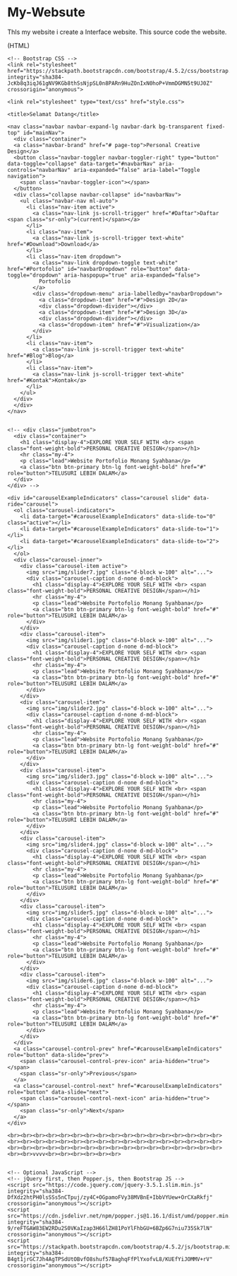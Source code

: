 # My-Websute
ThIs my website i create a Interface website.
This source code the website.

(HTML)

<!doctype html>
<html lang="en">
  <head>
    <!-- Required meta tags -->
    <meta charset="utf-8">
    <meta name="viewport" content="width=device-width, initial-scale=1, shrink-to-fit=no">

    <!-- Bootstrap CSS -->
    <link rel="stylesheet" href="https://stackpath.bootstrapcdn.com/bootstrap/4.5.2/css/bootstrap.min.css" integrity="sha384-JcKb8q3iqJ61gNV9KGb8thSsNjpSL0n8PARn9HuZOnIxN0hoP+VmmDGMN5t9UJ0Z" crossorigin="anonymous">

    <link rel="stylesheet" type="text/css" href="style.css">

    <title>Selamat Datang</title>
  </head>
  <body id="page-top">
    
    <nav class="navbar navbar-expand-lg navbar-dark bg-transparent fixed-top" id="mainNav">
      <div class="container">
	  <a class="navbar-brand" href="# page-top">Personal Creative Design</a>
	  <button class="navbar-toggler navbar-toggler-right" type="button" data-toggle="collapse" data-target="#navbarNav" aria-controls="navbarNav" aria-expanded="false" aria-label="Toggle navigation">
	    <span class="navbar-toggler-icon"></span>
	  </button>
	  <div class="collapse navbar-collapse" id="navbarNav">
	    <ul class="navbar-nav ml-auto">
	      <li class="nav-item active">
	        <a class="nav-link js-scroll-trigger" href="#Daftar">Daftar <span class="sr-only">(current)</span></a>
	      </li>
	      <li class="nav-item">
	        <a class="nav-link js-scroll-trigger text-white" href="#Download">Download</a>
	      </li>
	      <li class="nav-item dropdown">
	        <a class="nav-link dropdown-toggle text-white" href="#Portofolio" id="navbarDropdown" role="button" data-toggle="dropdown" aria-haspopup="true" aria-expanded="false">
	          Portofolio
	        </a>
	        <div class="dropdown-menu" aria-labelledby="navbarDropdown">
	          <a class="dropdown-item" href="#">Design 2D</a>
	          <div class="dropdown-divider"></div>
	          <a class="dropdown-item" href="#">Design 3D</a>
	          <div class="dropdown-divider"></div>
	          <a class="dropdown-item" href="#">Visualization</a>
	        </div>
	      </li>
	      <li class="nav-item">
	        <a class="nav-link js-scroll-trigger text-white" href="#Blog">Blog</a>
	      </li>
	      <li class="nav-item">
	        <a class="nav-link js-scroll-trigger text-white" href="#Kontak">Kontak</a>
	      </li>
	    </ul>
	  </div>
	  </div>
	</nav>


	<!-- <div class="jumbotron">
	  <div class="container">
	  	<h1 class="display-4">EXPLORE YOUR SELF WITH <br> <span class="font-weight-bold">PERSONAL CREATIVE DESIGN</span></h1>
		<hr class="my-4">
		<p class="lead">Website Portofolio Monang Syahbana</p>
		<a class="btn btn-primary btn-lg font-weight-bold" href="#" role="button">TELUSURI LEBIH DALAM</a>
	  </div>
	</div> -->

	<div id="carouselExampleIndicators" class="carousel slide" data-ride="carousel">
	  <ol class="carousel-indicators">
	    <li data-target="#carouselExampleIndicators" data-slide-to="0" class="active"></li>
	    <li data-target="#carouselExampleIndicators" data-slide-to="1"></li>
	    <li data-target="#carouselExampleIndicators" data-slide-to="2"></li>
	  </ol>
	  <div class="carousel-inner">
	    <div class="carousel-item active">
	      <img src="img/slider7.jpg" class="d-block w-100" alt="...">
	      <div class="carousel-caption d-none d-md-block">
            <h1 class="display-4">EXPLORE YOUR SELF WITH <br> <span class="font-weight-bold">PERSONAL CREATIVE DESIGN</span></h1>
			<hr class="my-4">
			<p class="lead">Website Portofolio Monang Syahbana</p>
			<a class="btn btn-primary btn-lg font-weight-bold" href="#" role="button">TELUSURI LEBIH DALAM</a>
          </div>
	    </div>
	    <div class="carousel-item">
	      <img src="img/slider1.jpg" class="d-block w-100" alt="...">
	      <div class="carousel-caption d-none d-md-block">
            <h1 class="display-4">EXPLORE YOUR SELF WITH <br> <span class="font-weight-bold">PERSONAL CREATIVE DESIGN</span></h1>
			<hr class="my-4">
			<p class="lead">Website Portofolio Monang Syahbana</p>
			<a class="btn btn-primary btn-lg font-weight-bold" href="#" role="button">TELUSURI LEBIH DALAM</a>
          </div>
	    </div>
	    <div class="carousel-item">
	      <img src="img/slider2.jpg" class="d-block w-100" alt="...">
	      <div class="carousel-caption d-none d-md-block">
            <h1 class="display-4">EXPLORE YOUR SELF WITH <br> <span class="font-weight-bold">PERSONAL CREATIVE DESIGN</span></h1>
			<hr class="my-4">
			<p class="lead">Website Portofolio Monang Syahbana</p>
			<a class="btn btn-primary btn-lg font-weight-bold" href="#" role="button">TELUSURI LEBIH DALAM</a>
          </div>
	    </div>
	    <div class="carousel-item">
	      <img src="img/slider3.jpg" class="d-block w-100" alt="...">
	      <div class="carousel-caption d-none d-md-block">
            <h1 class="display-4">EXPLORE YOUR SELF WITH <br> <span class="font-weight-bold">PERSONAL CREATIVE DESIGN</span></h1>
			<hr class="my-4">
			<p class="lead">Website Portofolio Monang Syahbana</p>
			<a class="btn btn-primary btn-lg font-weight-bold" href="#" role="button">TELUSURI LEBIH DALAM</a>
          </div>
	    </div>
	    <div class="carousel-item">
	      <img src="img/slider4.jpg" class="d-block w-100" alt="...">
	      <div class="carousel-caption d-none d-md-block">
            <h1 class="display-4">EXPLORE YOUR SELF WITH <br> <span class="font-weight-bold">PERSONAL CREATIVE DESIGN</span></h1>
			<hr class="my-4">
			<p class="lead">Website Portofolio Monang Syahbana</p>
			<a class="btn btn-primary btn-lg font-weight-bold" href="#" role="button">TELUSURI LEBIH DALAM</a>
          </div>
	    </div>
	    <div class="carousel-item">
	      <img src="img/slider5.jpg" class="d-block w-100" alt="...">
	      <div class="carousel-caption d-none d-md-block">
            <h1 class="display-4">EXPLORE YOUR SELF WITH <br> <span class="font-weight-bold">PERSONAL CREATIVE DESIGN</span></h1>
			<hr class="my-4">
			<p class="lead">Website Portofolio Monang Syahbana</p>
			<a class="btn btn-primary btn-lg font-weight-bold" href="#" role="button">TELUSURI LEBIH DALAM</a>
          </div>
	    </div>
	    <div class="carousel-item">
	      <img src="img/slider6.jpg" class="d-block w-100" alt="...">
	      <div class="carousel-caption d-none d-md-block">
            <h1 class="display-4">EXPLORE YOUR SELF WITH <br> <span class="font-weight-bold">PERSONAL CREATIVE DESIGN</span></h1>
			<hr class="my-4">
			<p class="lead">Website Portofolio Monang Syahbana</p>
			<a class="btn btn-primary btn-lg font-weight-bold" href="#" role="button">TELUSURI LEBIH DALAM</a>
          </div>
	    </div>
	  </div>
	  <a class="carousel-control-prev" href="#carouselExampleIndicators" role="button" data-slide="prev">
	    <span class="carousel-control-prev-icon" aria-hidden="true"></span>
	    <span class="sr-only">Previous</span>
	  </a>
	  <a class="carousel-control-next" href="#carouselExampleIndicators" role="button" data-slide="next">
	    <span class="carousel-control-next-icon" aria-hidden="true"></span>
	    <span class="sr-only">Next</span>
	  </a>
	</div>

	<br><br><br><br><br><br><br><br><br><br><br><br><br><br><br><br><br><br><br><br><br><br><br><br><br><br><br><br><br><br><br><br><br><br><br><br><br><br><br><br><br><br><br><br><br><br><br><br><br><br><br><br><br>vvvv<br><br><br><br><br><br>


    <!-- Optional JavaScript -->
    <!-- jQuery first, then Popper.js, then Bootstrap JS -->
    <script src="https://code.jquery.com/jquery-3.5.1.slim.min.js" integrity="sha384-DfXdz2htPH0lsSSs5nCTpuj/zy4C+OGpamoFVy38MVBnE+IbbVYUew+OrCXaRkfj" crossorigin="anonymous"></script>
    <script src="https://cdn.jsdelivr.net/npm/popper.js@1.16.1/dist/umd/popper.min.js" integrity="sha384-9/reFTGAW83EW2RDu2S0VKaIzap3H66lZH81PoYlFhbGU+6BZp6G7niu735Sk7lN" crossorigin="anonymous"></script>
    <script src="https://stackpath.bootstrapcdn.com/bootstrap/4.5.2/js/bootstrap.min.js" integrity="sha384-B4gt1jrGC7Jh4AgTPSdUtOBvfO8shuf57BaghqFfPlYxofvL8/KUEfYiJOMMV+rV" crossorigin="anonymous"></script>
  </body>
</html>
